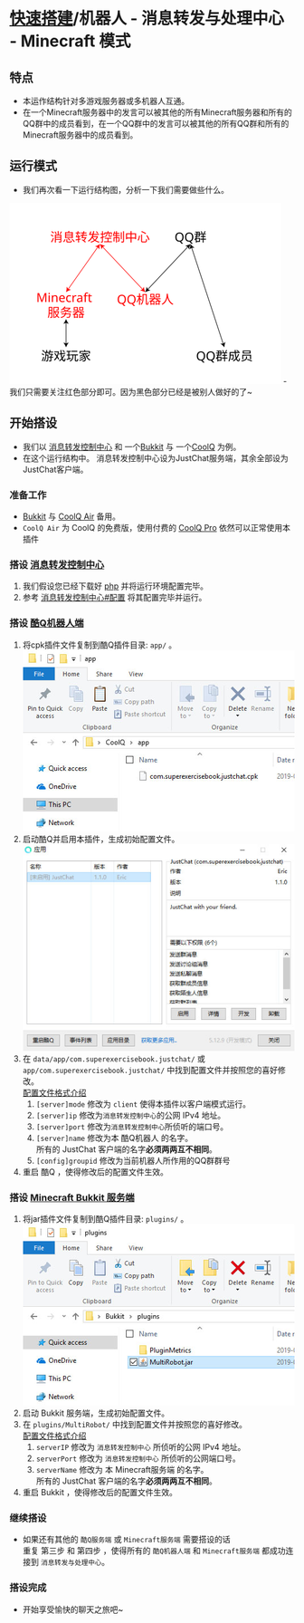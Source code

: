 # [快速搭建](../)/机器人 - 消息转发与处理中心 - Minecraft 模式

## 特点
- 本运作结构针对多游戏服务器或多机器人互通。
- 在一个Minecraft服务器中的发言可以被其他的所有Minecraft服务器和所有的QQ群中的成员看到，在一个QQ群中的发言可以被其他的所有QQ群和所有的Minecraft服务器中的成员看到。

## 运行模式
- 我们再次看一下运行结构图，分析一下我们需要做些什么。  
<img src="../image/structure2.svg" width="480"/>
- 我们只需要关注红色部分即可。因为黑色部分已经是被别人做好的了~

## 开始搭设
- 我们以 [消息转发控制中心](../../install/php/) 和 一个[Bukkit](../../install/bukkit/) 与 一个[CoolQ](../../install/coolq/) 为例。
- 在这个运行结构中。 消息转发控制中心设为JustChat服务端，其余全部设为JustChat客户端。
### 准备工作
- [Bukkit](https://bukkit.org) 与 [CoolQ Air](https://cqp.im/air) 备用。   
- `CoolQ Air` 为 CoolQ 的免费版，使用付费的 [CoolQ Pro](https://cqp.im/pro) 依然可以正常使用本插件

### 搭设 [消息转发控制中心](../../install/php)
1. 我们假设您已经下载好 [php](http://www.php.net/) 并将运行环境配置完毕。
1. 参考 [消息转发控制中心#配置](../../install/php/#配置) 将其配置完毕并运行。

### 搭设 [酷Q机器人端](../../install/coolq)
1. 将cpk插件文件复制到酷Q插件目录: `app/` 。  
![](../image/cq_0.jpg)
1. 启动酷Q并启用本插件，生成初始配置文件。  
![](../image/cq_1.jpg)
1. 在 `data/app/com.superexercisebook.justchat/` 或 `app/com.superexercisebook.justchat/` 中找到配置文件并按照您的喜好修改。  
[配置文件格式介绍](../../install/coolq/#配置文件)  
	1. `[server]mode` 修改为 `client` 使得本插件以客户端模式运行。
	1. `[server]ip` 修改为`消息转发控制中心`的公网 IPv4 地址。
	1. `[server]port` 修改为`消息转发控制中心`所侦听的端口号。
	1. `[server]name` 修改为本 酷Q机器人 的名字。  
	所有的 JustChat 客户端的名字**必须两两互不相同**。
	1. `[config]groupid` 修改为当前机器人所作用的QQ群群号
1. 重启 酷Q ，使得修改后的配置文件生效。

### 搭设 [Minecraft Bukkit 服务端](../../install/bukkit/)
1. 将jar插件文件复制到酷Q插件目录: `plugins/` 。  
![](../image/bukkit_0.jpg)
1. 启动 Bukkit 服务端，生成初始配置文件。
1. 在 `plugins/MultiRobot/`  中找到配置文件并按照您的喜好修改。  
[配置文件格式介绍](../../install/bukkit/#配置文件)  
	1. `serverIP` 修改为 `消息转发控制中心` 所侦听的公网 IPv4 地址。
	1. `serverPort` 修改为 `消息转发控制中心` 所侦听的公网端口号。
	1. `serverName` 修改为 本 Minecraft服务端 的名字。   
	所有的 JustChat 客户端的名字**必须两两互不相同**。
1. 重启 Bukkit ，使得修改后的配置文件生效。

### 继续搭设
- 如果还有其他的 `酷Q服务端` 或 `Minecraft服务端` 需要搭设的话  
重复 第三步 和 第四步 ，使得所有的 `酷Q机器人端` 和 `Minecraft服务端` 都成功连接到 `消息转发与处理中心`。

### 搭设完成
- 开始享受愉快的聊天之旅吧~